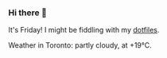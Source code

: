 ### Hi there :wave:

It's Friday! I might be fiddling with my [dotfiles](https://github.com/bewuethr/dotfiles).

Weather in Toronto: partly cloudy, at +19°C.
